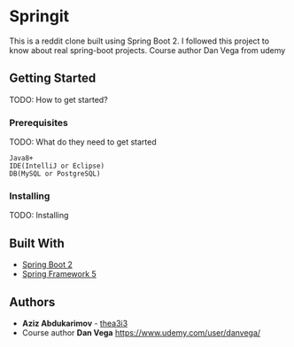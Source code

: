 # Springit

This is a reddit clone built using Spring Boot 2. I followed this
project to know about real spring-boot projects.
Course author Dan Vega from udemy

## Getting Started

TODO: How to get started?

### Prerequisites

TODO: What do they need to get started
    
    Java8+
    IDE(IntelliJ or Eclipse)
    DB(MySQL or PostgreSQL)
    

### Installing

TODO: Installing

## Built With

* [Spring Boot 2](https://projects.spring.io/spring-boot/)
* [Spring Framework 5](https://projects.spring.io/spring-framework/)

## Authors

* **Aziz Abdukarimov** - [thea3i3](http://www.instagram.com/thea3i3)
* Course author **Dan Vega** https://www.udemy.com/user/danvega/